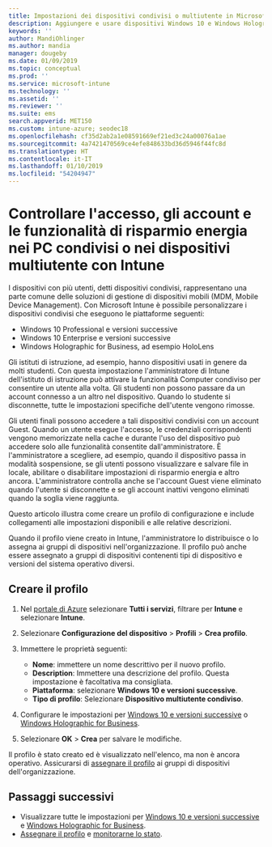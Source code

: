 ```yaml
---
title: Impostazioni dei dispositivi condivisi o multiutente in Microsoft Intune - Azure | Microsoft Docs
description: Aggiungere e usare dispositivi Windows 10 e Windows Holographic for Business condivisi o usati da più utenti in Microsoft Intune. Visualizzare un elenco di tutte le impostazioni e delle loro funzioni nei dispositivi, inclusi i dispositivi Microsoft HoloLens. Controllare gli account Guest, gestire gli account ed eliminare quelli inattivi, consentire o impedire il salvataggio nella risorsa di archiviazione locale, impostare le opzioni di alimentazione e sospensione, scegliere quando installare gli aggiornamenti e usare i dispositivi in ambienti di formazione in un profilo di configurazione del dispositivo.
keywords: ''
author: MandiOhlinger
ms.author: mandia
manager: dougeby
ms.date: 01/09/2019
ms.topic: conceptual
ms.prod: ''
ms.service: microsoft-intune
ms.technology: ''
ms.assetid: ''
ms.reviewer: ''
ms.suite: ems
search.appverid: MET150
ms.custom: intune-azure; seodec18
ms.openlocfilehash: cf35d2ab2a1e08591669ef21ed3c24a00076a1ae
ms.sourcegitcommit: 4a7421470569ce4efe848633bd36d5946f44fc8d
ms.translationtype: HT
ms.contentlocale: it-IT
ms.lasthandoff: 01/10/2019
ms.locfileid: "54204947"
---
```

# <a name="control-access-accounts-and-power-features-on-shared-pc-or-multi-user-devices-using-intune"></a>Controllare l'accesso, gli account e le funzionalità di risparmio energia nei PC condivisi o nei dispositivi multiutente con Intune

I dispositivi con più utenti, detti dispositivi condivisi, rappresentano una parte comune delle soluzioni di gestione di dispositivi mobili (MDM, Mobile Device Management). Con Microsoft Intune è possibile personalizzare i dispositivi condivisi che eseguono le piattaforme seguenti:

- Windows 10 Professional e versioni successive
- Windows 10 Enterprise e versioni successive
- Windows Holographic for Business, ad esempio HoloLens

Gli istituti di istruzione, ad esempio, hanno dispositivi usati in genere da molti studenti. Con questa impostazione l'amministratore di Intune dell'istituto di istruzione può attivare la funzionalità Computer condiviso per consentire un utente alla volta. Gli studenti non possono passare da un account connesso a un altro nel dispositivo. Quando lo studente si disconnette, tutte le impostazioni specifiche dell'utente vengono rimosse.

Gli utenti finali possono accedere a tali dispositivi condivisi con un account Guest. Quando un utente esegue l'accesso, le credenziali corrispondenti vengono memorizzate nella cache e durante l'uso del dispositivo può accedere solo alle funzionalità consentite dall'amministratore. È l'amministratore a scegliere, ad esempio, quando il dispositivo passa in modalità sospensione, se gli utenti possono visualizzare e salvare file in locale, abilitare o disabilitare impostazioni di risparmio energia e altro ancora. L'amministratore controlla anche se l'account Guest viene eliminato quando l'utente si disconnette e se gli account inattivi vengono eliminati quando la soglia viene raggiunta.

Questo articolo illustra come creare un profilo di configurazione e include collegamenti alle impostazioni disponibili e alle relative descrizioni.

Quando il profilo viene creato in Intune, l'amministratore lo distribuisce o lo assegna ai gruppi di dispositivi nell'organizzazione. Il profilo può anche essere assegnato a gruppi di dispositivi contenenti tipi di dispositivo e versioni del sistema operativo diversi.

## <a name="create-the-profile"></a>Creare il profilo

1. Nel [portale di Azure](https://portal.azure.com) selezionare **Tutti i servizi**, filtrare per **Intune** e selezionare **Intune**.
2. Selezionare **Configurazione del dispositivo** > **Profili** > **Crea profilo**.
3. Immettere le proprietà seguenti:

   - **Nome**: immettere un nome descrittivo per il nuovo profilo.
   - **Description**: Immettere una descrizione del profilo. Questa impostazione è facoltativa ma consigliata.
   - **Piattaforma**: selezionare **Windows 10 e versioni successive**.
   - **Tipo di profilo**: Selezionare **Dispositivo multiutente condiviso**.

4. Configurare le impostazioni per [Windows 10 e versioni successive](shared-user-device-settings-windows.md) o [Windows Holographic for Business](shared-user-device-settings-windows-holographic.md).

5. Selezionare **OK** > **Crea** per salvare le modifiche.

Il profilo è stato creato ed è visualizzato nell'elenco, ma non è ancora operativo. Assicurarsi di [assegnare il profilo](device-profile-assign.md) ai gruppi di dispositivi dell'organizzazione.

## <a name="next-steps"></a>Passaggi successivi

- Visualizzare tutte le impostazioni per [Windows 10 e versioni successive](shared-user-device-settings-windows.md) e [Windows Holographic for Business](shared-user-device-settings-windows-holographic.md).
- [Assegnare il profilo](device-profile-assign.md) e [monitorarne lo stato](device-profile-monitor.md).